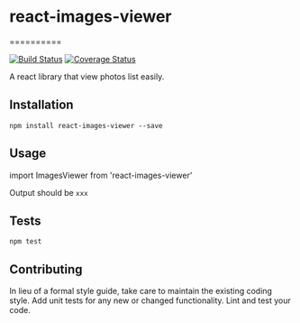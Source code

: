 # react-images-viewer

==========

[![Build Status](https://travis-ci.org/guonanci/react-images-viewer.svg?branch=master)](https://travis-ci.org/guonanci/react-images-viewer)
[![Coverage Status](https://coveralls.io/repos/github/guonanci/react-images-viewer/badge.svg?branch=master)](https://coveralls.io/github/guonanci/react-images-viewer?branch=master)

A react library that view photos list easily.

## Installation

  `npm install react-images-viewer --save`

## Usage

  import ImagesViewer from 'react-images-viewer'

Output should be `xxx`

## Tests

  `npm test`

## Contributing

In lieu of a formal style guide, take care to maintain the existing coding style. Add unit tests for any new or changed functionality. Lint and test your code.
